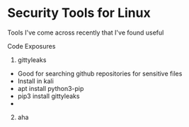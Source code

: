 # Security Tools for Linux
Tools I've come across recently that I've found useful

Code Exposures
1) gittyleaks
- Good for searching github repositories for sensitive files
- Install in kali
- apt install python3-pip
- pip3 install gittyleaks
- 

2) aha
